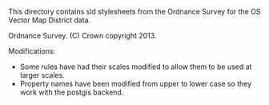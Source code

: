 This directory contains sld stylesheets from the Ordnance Survey for the OS Vector Map District data.

Ordnance Survey. (C) Crown copyright 2013.

Modifications:
* Some rules have had their scales modified to allow them to be used at larger scales.
* Property names have been modified from upper to lower case so they work with the postgis backend.
